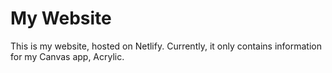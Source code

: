 # My Website

This is my website, hosted on Netlify. Currently, it only contains information for my Canvas app, Acrylic.
